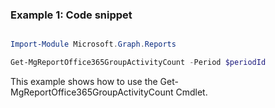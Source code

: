### Example 1: Code snippet

```powershell

Import-Module Microsoft.Graph.Reports

Get-MgReportOffice365GroupActivityCount -Period $periodId 

```
This example shows how to use the Get-MgReportOffice365GroupActivityCount Cmdlet.

